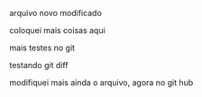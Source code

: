 arquivo novo modificado

coloquei mais coisas aqui

mais testes no git

testando git diff

modifiquei mais ainda o arquivo, agora no git hub
